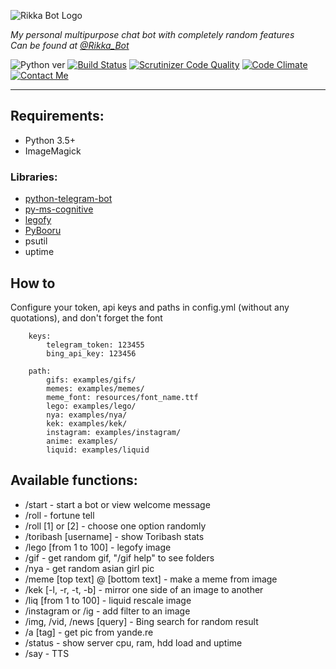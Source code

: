 ![Rikka Bot Logo](http://madi.so/rikka-bot.png)

*My personal multipurpose chat bot with completely random features*  
*Can be found at [@Rikka_Bot](https://telegram.me/Rikka_Bot)*

![Python ver](http://img.shields.io/badge/Python-3.6-yellow.svg) [![Build Status](https://scrutinizer-ci.com/g/MadiNyan/rikka-telegram-bot/badges/build.png?b=master)](https://scrutinizer-ci.com/g/MadiNyan/rikka-telegram-bot/build-status/master) [![Scrutinizer Code Quality](https://scrutinizer-ci.com/g/MadiNyan/rikka-telegram-bot/badges/quality-score.png?b=master)](https://scrutinizer-ci.com/g/MadiNyan/rikka-telegram-bot/?branch=master) [![Code Climate](https://codeclimate.com/github/MadiNyan/rikka-telegram-bot/badges/gpa.svg)](https://codeclimate.com/github/MadiNyan/rikka-telegram-bot) [![Contact Me](https://img.shields.io/badge/Contact-Me-blue.svg)](https://telegram.me/Madi_Nyan) 

----------

## Requirements:
+ Python 3.5+
+ ImageMagick

### Libraries:
+ [python-telegram-bot](https://github.com/python-telegram-bot)
+ [py-ms-cognitive](https://github.com/tristantao/py-ms-cognitive)
+ [legofy](https://github.com/JuanPotato/Legofy)
+ [PyBooru](https://github.com/LuqueDaniel/pybooru)
+ psutil
+ uptime

## How to
Configure your token, api keys and paths in config.yml (without any quotations), and don't forget the font
```
    keys:
        telegram_token: 123455
        bing_api_key: 123456

    path:
        gifs: examples/gifs/
        memes: examples/memes/
        meme_font: resources/font_name.ttf
        lego: examples/lego/
        nya: examples/nya/
        kek: examples/kek/
        instagram: examples/instagram/
        anime: examples/
        liquid: examples/liquid
```

## Available functions:
+ /start - start a bot or view welcome message
+ /roll - fortune tell
+ /roll [1] or [2] - choose one option randomly
+ /toribash [username] - show Toribash stats
+ /lego [from 1 to 100] - legofy image
+ /gif - get random gif, "/gif help" to see folders
+ /nya - get random asian girl pic
+ /meme [top text] @ [bottom text] - make a meme from image
+ /kek [-l, -r, -t, -b] - mirror one side of an image to another
+ /liq [from 1 to 100] - liquid rescale image
+ /instagram or /ig - add filter to an image
+ /img, /vid, /news [query] - Bing search for random result
+ /a [tag] - get pic from yande.re
+ /status - show server cpu, ram, hdd load and uptime
+ /say - TTS
